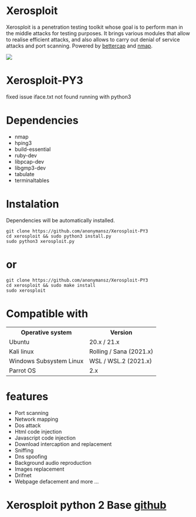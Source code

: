 Xerosploit
=
Xerosploit is a penetration testing toolkit whose goal is to perform man in the middle attacks for testing purposes. It brings various modules that allow to realise efficient attacks, and also allows to carry out denial of service attacks and port scanning.
Powered by <a href="https://www.bettercap.org"> bettercap</a> and <a href="https://www.bettercap.org"> nmap</a>.

<IMG SRC="https://camo.githubusercontent.com/0d74c2e88e10211979d4ab7877e0299addd8dfe3755d1fbb24a5cc8206859530/687474703a2f2f692e696d6775722e636f6d2f626272343845702e706e67">

# Xerosploit-PY3
fixed issue iface.txt not found running with python3

Dependencies
=

- nmap 
- hping3 
- build-essential 
- ruby-dev 
- libpcap-dev 
- libgmp3-dev
- tabulate 
- terminaltables

Instalation
=
Dependencies will be automatically installed.

    git clone https://github.com/anonymansz/Xerosploit-PY3
    cd xerosploit && sudo python3 install.py
    sudo python3 xerosploit.py
or
=
    
    git clone https://github.com/anonymansz/Xerosploit-PY3
    cd xerosploit && sudo make install
    sudo xerosploit

Compatible with
=

<table>
    <tr>
        <th>Operative system</th>
        <th> Version </th>
    </tr>
    <tr>
        <td>Ubuntu</td>
        <td> 20.x  / 21.x </td>
    </tr>
    <tr>
        <td> Kali linux </td>
        <td> Rolling / Sana (2021.x) </td>
    </tr>
    <tr>   
        <td> Windows Subsystem Linux </td>
        <td> WSL / WSL.2 (2021.x) </td>
    </tr>
    <tr>
        <td>Parrot OS</td>
        <td>2.x </td>
    </tr>
</table>

features 
=
- Port scanning
- Network mapping
- Dos attack
- Html code injection
- Javascript code injection
- Download intercaption and replacement
- Sniffing
- Dns spoofing
- Background audio reproduction
- Images replacement
- Drifnet
- Webpage defacement and more ...
 
 # Xerosploit python 2 Base [github](https://github.com/LionSec/xerosploit)
